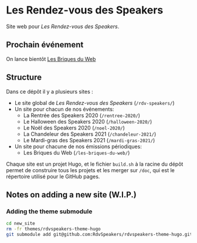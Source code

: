# Les Rendez-vous des Speakers

 

Site web pour *Les Rendez-vous des Speakers*.

  

## Prochain événement

On lance bientôt [Les Briques du Web](https://rdv-speakers.fr/les-briques-du-web/)



## Structure

Dans ce dépôt il y a plusieurs sites :

- Le site global de *Les Rendez-vous des Speakers* (`/rdv-speakers/`)
- Un site pour chacun de nos événements:
  - La Rentrée des Speakers 2020 (`/rentree-2020/`)
  - Le Halloween des Speakers 2020 (`/halloween-2020/`)
  - Le Noël des Speakers 2020 (`/noel-2020/`)
  - La Chandeleur des Speakers 2021 (`/chandeleur-2021/`)
  - Le Mardi-gras des Speakers 2021 (`/mardi-gras-2021/`)
- Un site pour chacune de nos émissions périodiques:
  - Les Briques du Web (`/les-briques-du-web/`)

Chaque site est un projet Hugo, et le fichier `build.sh` à la racine du dépôt permet de construire tous les projets et les merger sur `/doc`, qui est le répertoire utilisé pour le GitHub pages.






## Notes on adding a new site (W.I.P.)


### Adding the theme submodule

```bash
cd new_site
rm -fr themes/rdvspeakers-theme-hugo 
git submodule add git@github.com:RdvSpeakers/rdvspeakers-theme-hugo.git themes/rdvspeakers-theme-hugo
```